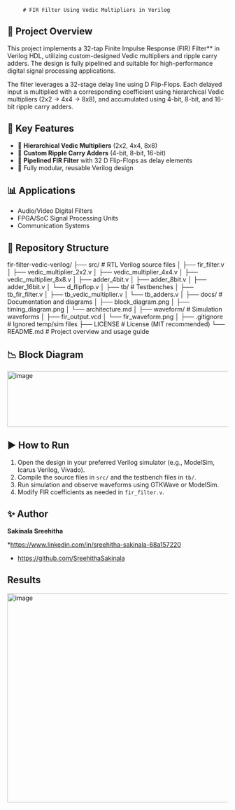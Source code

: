          # FIR Filter Using Vedic Multipliers in Verilog

## 🌟 Project Overview

This project implements a 32-tap Finite Impulse Response (FIR) Filter** in Verilog HDL, utilizing custom-designed Vedic multipliers and ripple carry adders. The design is fully pipelined and suitable for high-performance digital signal processing applications.

The filter leverages a 32-stage delay line using D Flip-Flops. Each delayed input is multiplied with a corresponding coefficient using hierarchical Vedic multipliers (2x2 → 4x4 → 8x8), and accumulated using 4-bit, 8-bit, and 16-bit ripple carry adders.


## 🔧 Key Features

* 🔹 **Hierarchical Vedic Multipliers** (2x2, 4x4, 8x8)
* 🔹 **Custom Ripple Carry Adders** (4-bit, 8-bit, 16-bit)
* 🔹 **Pipelined FIR Filter** with 32 D Flip-Flops as delay elements
* 🔹 Fully modular, reusable Verilog design


## 📊 Applications

* Audio/Video Digital Filters
* FPGA/SoC Signal Processing Units
* Communication Systems


## 🔹 Repository Structure

fir-filter-vedic-verilog/
├── src/                      # RTL Verilog source files
│   ├── fir_filter.v
│   ├── vedic_multiplier_2x2.v
│   ├── vedic_multiplier_4x4.v
│   ├── vedic_multiplier_8x8.v
│   ├── adder_4bit.v
│   ├── adder_8bit.v
│   ├── adder_16bit.v
│   └── d_flipflop.v
│
├── tb/                       # Testbenches
│   ├── tb_fir_filter.v
│   ├── tb_vedic_multiplier.v
│   └── tb_adders.v
│
├── docs/                     # Documentation and diagrams
│   ├── block_diagram.png
│   ├── timing_diagram.png
│   └── architecture.md
│
├── waveform/                 # Simulation waveforms
│   ├── fir_output.vcd
│   └── fir_waveform.png
│
├── .gitignore                # Ignored temp/sim files
├── LICENSE                   # License (MIT recommended)
└── README.md                 # Project overview and usage guide



## 📉 Block Diagram


<img width="1040" height="128" alt="image" src="https://github.com/user-attachments/assets/5d26f14f-6551-4b86-98ec-f641dc93d4ab" />




## ▶️ How to Run

1. Open the design in your preferred Verilog simulator (e.g., ModelSim, Icarus Verilog, Vivado).
2. Compile the source files in `src/` and the testbench files in `tb/`.
3. Run simulation and observe waveforms using GTKWave or ModelSim.
4. Modify FIR coefficients as needed in `fir_filter.v`.



## ✨ Author

**Sakinala Sreehitha**

*https://www.linkedin.com/in/sreehitha-sakinala-68a157220
* https://github.com/SreehithaSakinala


## Results
  <img width="1137" height="478" alt="image" src="https://github.com/user-attachments/assets/368baf9d-ad3e-426a-b325-dda6c50cdd27" />

